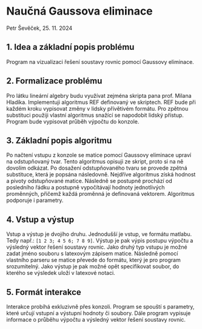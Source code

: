 # Naučná Gaussova eliminace

Petr Ševěček, 25. 11. 2024

## 1. Idea a základní popis problému

Program na vizualizaci řešení soustavy rovnic pomocí Gaussovy eliminace.

## 2. Formalizace problému

Pro látku lineární algebry budu využívat zejména skripta pana prof. Milana Hladíka. Implementuji algoritmus REF definovaný ve skriptech. REF bude při každém kroku vypisovat změny v lidsky přívětivém formátu. Pro zpětnou substituci použiji vlastní algoritmus snažící se napodobit lidský přístup. Program bude vypisovat průběh výpočtu do konzole.

## 3. Základní popis algoritmu

Po načtení vstupu z konzole se matice pomocí Gaussovy eliminace upraví na odstupňovaný tvar. Tento algoritmus opisuji ze skript, proto si na ně dovolím odkázat. Po dosažení odstupňovaného tvaru se provede zpětná substituce, která je popsána následovně. Nejdříve algoritmus získá hodnost a pivoty odstupňované matice. Následně se postupně prochází od posledního řádku a postupně vypočítávají hodnoty jednotlivých proměnných, přičemž každá proměnná je definovaná vektorem. Algoritmus podporuje i parametry.

## 4. Vstup a výstup

Vstup a výstup je dvojího druhu. Jednodušší je vstup, ve formátu matlabu. Tedy např.: `[1 2 3; 4 5 6; 7 8 9]`. Výstup je pak výpis postupu výpočtu a výsledný vektor řešení soustavy rovnic. Jako druhý typ vstupu je možné zadat jméno souboru s latexovým zápisem matice. Následně pomocí vlastního parseru se matice převede do formátu, který je pro program srozumitelný. Jako výstup je pak možné opět specifikovat soubor, do kterého se výsledek uloží v latexové notaci.

## 5. Formát interakce

Interakce probíhá exkluzivně přes konzoli. Program se spouští s parametry, které určují vstupní a výstupní hodnoty či soubory. Dále program vypisuje informace o průběhu výpočtu a výsledný vektor řešení soustavy rovnic.